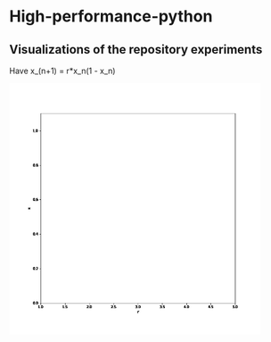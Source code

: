  <!DOCTYPE html>
<html>
<body>

<h1>High-performance-python</h1>
<h2>Visualizations of the repository experiments</h2>

<div class="tip" markdown="1"> Have x_(n+1) = r*x_n(1 - x_n) </div>

<p align="left">
  
  <img src="/bifurcation_model/bifurcation.gif" width="450" title="bifurcation_plot">

</p>

</body>
</html> 
